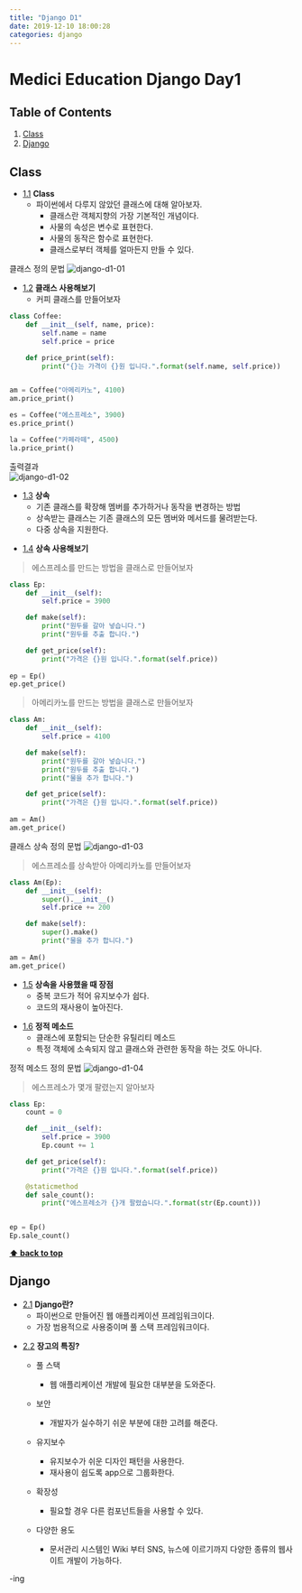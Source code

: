 ```yaml
---
title: "Django D1"
date: 2019-12-10 18:00:28
categories: django
---
```


# Medici Education Django Day1

## Table of Contents
  1. [Class](#class)
  1. [Django](#django)



## Class

<a name="class"></a><a name="1.1"></a>
  - [1.1](#class) **Class**  
    + 파이썬에서 다루지 않았던 클래스에 대해 알아보자.
      * 클래스란 객체지향의 가장 기본적인 개념이다.
      * 사물의 속성은 변수로 표현한다.
      * 사물의 동작은 함수로 표현한다.
      * 클래스로부터 객체를 얼마든지 만들 수 있다.

클래스 정의 문법
![django-d1-01](https://user-images.githubusercontent.com/50984551/70510650-a82d8a80-1b72-11ea-9ce6-7a9c92d0c20e.png)
      
      
<a name="class_example"></a><a name="1.2"></a>
  - [1.2](#class_example) **클래스 사용해보기**
    + 커피 클래스를 만들어보자
    
```python
class Coffee:
    def __init__(self, name, price):
        self.name = name
        self.price = price

    def price_print(self):
        print("{}는 가격이 {}원 입니다.".format(self.name, self.price))


am = Coffee("아메리카노", 4100)
am.price_print()

es = Coffee("에스프레소", 3900)
es.price_print()

la = Coffee("카페라떼", 4500)
la.price_print()
```
출력결과  
![django-d1-02](https://user-images.githubusercontent.com/50984551/70511877-06f30400-1b73-11ea-8fc6-674630dc0368.png)


<a name="inherit"></a><a name="1.3"></a>
  - [1.3](#inherit) **상속**
    + 기존 클래스를 확장해 멤버를 추가하거나 동작을 변경하는 방법
    + 상속받는 클래스는 기존 클래스의 모든 멤버와 메서드를 물려받는다.
    + 다중 상속을 지원한다.
    
<a name="inherit--use"></a><a name="1.4"></a>
  - [1.4](#inherit--use) **상속 사용해보기**
    
> 에스프레소를 만드는 방법을 클래스로 만들어보자
```python
class Ep:
    def __init__(self):
        self.price = 3900

    def make(self):
        print("원두를 갈아 넣습니다.")
        print("원두를 추출 합니다.")

    def get_price(self):
        print("가격은 {}원 입니다.".format(self.price))
        
ep = Ep()
ep.get_price()
```

> 아메리카노를 만드는 방법을 클래스로 만들어보자
```python
class Am:
    def __init__(self):
        self.price = 4100

    def make(self):
        print("원두를 갈아 넣습니다.")
        print("원두를 추출 합니다.")
        print("물을 추가 합니다.")

    def get_price(self):
        print("가격은 {}원 입니다.".format(self.price))
        
am = Am()
am.get_price()
```

클래스 상속 정의 문법
![django-d1-03](https://user-images.githubusercontent.com/50984551/70513123-5685ff80-1b74-11ea-82ce-29d77973a213.png)

> 에스프레소를 상속받아 아메리카노를 만들어보자
```python
class Am(Ep):
    def __init__(self):
        super().__init__()
        self.price += 200

    def make(self):
        super().make()
        print("물을 추가 합니다.")
        
am = Am()
am.get_price()        
```
    
<a name="inherit--merit"></a><a name="1.5"></a>
  - [1.5](#inherit--merit) **상속을 사용했을 때 장점**
    + 중복 코드가 적어 유지보수가 쉽다.
    + 코드의 재사용이 높아진다.
    
<a name="static--method"></a><a name="1.6"></a>
  - [1.6](#static--method) **정적 메소드**
    + 클래스에 포함되는 단순한 유틸리티 메소드
    + 특정 객체에 소속되지 않고 클래스와 관련한 동작을 하는 것도 아니다.

정적 메소드 정의 문법
![django-d1-04](https://user-images.githubusercontent.com/50984551/70513489-17a47980-1b75-11ea-805a-b4d70043b786.png)

> 에스프레소가 몇개 팔렸는지 알아보자
```python
class Ep:
    count = 0

    def __init__(self):
        self.price = 3900
        Ep.count += 1

    def get_price(self):
        print("가격은 {}원 입니다.".format(self.price))

    @staticmethod
    def sale_count():
        print("에스프레소가 {}개 팔렸습니다.".format(str(Ep.count)))


ep = Ep()
Ep.sale_count()
```

**[⬆ back to top](#table-of-contents)**


## Django

<a name="django"></a><a name="2.1"></a>
  - [2.1](#django) **Django란?**  
    + 파이썬으로 만들어진 웹 애플리케이션 프레임워크이다.
    + 가장 범용적으로 사용중이며 풀 스택 프레임워크이다.


<a name="django--feature"></a><a name="2.2"></a>
  - [2.2](#django--feature) **장고의 특징?**  
    + 풀 스택 
      * 웹 애플리케이션 개발에 필요한 대부분을 도와준다.
        
    + 보안
      * 개발자가 실수하기 쉬운 부분에 대한 고려를 해준다.
      
    + 유지보수
      * 유지보수가 쉬운 디자인 패턴을 사용한다.
      * 재사용이 쉽도록 app으로 그룹화한다.
      
    + 확장성
      * 필요할 경우 다른 컴포넌트들을 사용할 수 있다.
    
    + 다양한 용도
      * 문서관리 시스템인 Wiki 부터 SNS, 뉴스에 이르기까지 다양한 종류의 웹사이트 개발이 가능하다.
     
        

-ing


